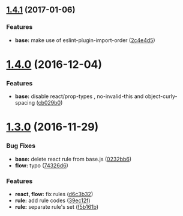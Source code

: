 <a name="1.4.1"></a>
## [1.4.1](https://github.com/abouthiroppy/eslint-config/compare/v1.4.0...v1.4.1) (2017-01-06)


### Features

* **base:** make use of eslint-plugin-import-order ([2c4e4d5](https://github.com/abouthiroppy/eslint-config/commit/2c4e4d5))



<a name="1.4.0"></a>
# [1.4.0](https://github.com/abouthiroppy/eslint-config/compare/v1.3.0...v1.4.0) (2016-12-04)


### Features

* **base:** disable react/prop-types , no-invalid-this and object-curly-spacing ([cb029b0](https://github.com/abouthiroppy/eslint-config/commit/cb029b0))



<a name="1.3.0"></a>
# [1.3.0](https://github.com/abouthiroppy/eslint-config/compare/39ec12f...v1.3.0) (2016-11-29)


### Bug Fixes

* **base:** delete react rule from base.js ([0232bb6](https://github.com/abouthiroppy/eslint-config/commit/0232bb6))
* **flow:** typo ([74326d6](https://github.com/abouthiroppy/eslint-config/commit/74326d6))


### Features

* **react, flow:** fix rules ([d6c3b32](https://github.com/abouthiroppy/eslint-config/commit/d6c3b32))
* **rule:** add rule codes ([39ec12f](https://github.com/abouthiroppy/eslint-config/commit/39ec12f))
* **rule:** separate rule's set ([f5b161b](https://github.com/abouthiroppy/eslint-config/commit/f5b161b))



